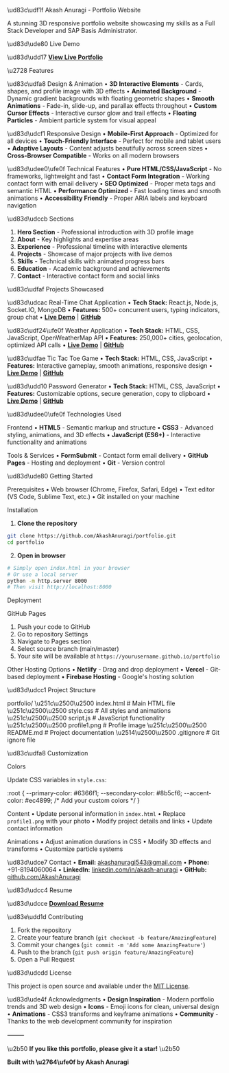 \ud83c\udf1f Akash Anuragi - Portfolio Website

A stunning 3D responsive portfolio website showcasing my skills as a Full Stack Developer and SAP Basis Administrator.


\ud83d\ude80 Live Demo

\ud83d\udd17 **[View Live Portfolio](https://akashanuragi.github.io/portfolio)**


\u2728 Features

\ud83c\udfa8 Design & Animation
• **3D Interactive Elements** - Cards, shapes, and profile image with 3D effects
• **Animated Background** - Dynamic gradient backgrounds with floating geometric shapes
• **Smooth Animations** - Fade-in, slide-up, and parallax effects throughout
• **Custom Cursor Effects** - Interactive cursor glow and trail effects
• **Floating Particles** - Ambient particle system for visual appeal


\ud83d\udcf1 Responsive Design
• **Mobile-First Approach** - Optimized for all devices
• **Touch-Friendly Interface** - Perfect for mobile and tablet users
• **Adaptive Layouts** - Content adjusts beautifully across screen sizes
• **Cross-Browser Compatible** - Works on all modern browsers


\ud83d\udee0\ufe0f Technical Features
• **Pure HTML/CSS/JavaScript** - No frameworks, lightweight and fast
• **Contact Form Integration** - Working contact form with email delivery
• **SEO Optimized** - Proper meta tags and semantic HTML
• **Performance Optimized** - Fast loading times and smooth animations
• **Accessibility Friendly** - Proper ARIA labels and keyboard navigation


\ud83d\udccb Sections
1. **Hero Section** - Professional introduction with 3D profile image
2. **About** - Key highlights and expertise areas
3. **Experience** - Professional timeline with interactive elements
4. **Projects** - Showcase of major projects with live demos
5. **Skills** - Technical skills with animated progress bars
6. **Education** - Academic background and achievements
7. **Contact** - Interactive contact form and social links


\ud83c\udfaf Projects Showcased

\ud83d\udcac Real-Time Chat Application
• **Tech Stack:** React.js, Node.js, Socket.IO, MongoDB
• **Features:** 500+ concurrent users, typing indicators, group chat
• **[Live Demo](https://fantastic-churros-1cd5d2.netlify.app)** | **[GitHub](https://github.com/AkashAnuragi/The-Web-Chat-App)**


\ud83c\udf24\ufe0f Weather Application
• **Tech Stack:** HTML, CSS, JavaScript, OpenWeatherMap API
• **Features:** 250,000+ cities, geolocation, optimized API calls
• **[Live Demo](https://akashanuragi.github.io/Weather-App/)** | **[GitHub](https://github.com/AkashAnuragi/Weather-App)**


\ud83c\udfae Tic Tac Toe Game
• **Tech Stack:** HTML, CSS, JavaScript
• **Features:** Interactive gameplay, smooth animations, responsive design
• **[Live Demo](https://akashanuragi.github.io/Tic-Tac-Toe/)** | **[GitHub](https://github.com/AkashAnuragi/Tic-Tac-Toe)**


\ud83d\udd10 Password Generator
• **Tech Stack:** HTML, CSS, JavaScript
• **Features:** Customizable options, secure generation, copy to clipboard
• **[Live Demo](https://akashanuragi.github.io/Password-Generator/)** | **[GitHub](https://github.com/AkashAnuragi/Password-Generator)**


\ud83d\udee0\ufe0f Technologies Used

Frontend
• **HTML5** - Semantic markup and structure
• **CSS3** - Advanced styling, animations, and 3D effects
• **JavaScript (ES6+)** - Interactive functionality and animations


Tools & Services
• **FormSubmit** - Contact form email delivery
• **GitHub Pages** - Hosting and deployment
• **Git** - Version control


\ud83d\ude80 Getting Started

Prerequisites
• Web browser (Chrome, Firefox, Safari, Edge)
• Text editor (VS Code, Sublime Text, etc.)
• Git installed on your machine


Installation
1. **Clone the repository**
```bash
git clone https://github.com/AkashAnuragi/portfolio.git
cd portfolio
```

2. **Open in browser**
```bash
# Simply open index.html in your browser
# Or use a local server
python -m http.server 8000
# Then visit http://localhost:8000
```


Deployment

GitHub Pages
1. Push your code to GitHub
2. Go to repository Settings
3. Navigate to Pages section
4. Select source branch (main/master)
5. Your site will be available at `https://yourusername.github.io/portfolio`


Other Hosting Options
• **Netlify** - Drag and drop deployment
• **Vercel** - Git-based deployment
• **Firebase Hosting** - Google's hosting solution


\ud83d\udcc1 Project Structure

portfolio/
\u251c\u2500\u2500 index.html          # Main HTML file
\u251c\u2500\u2500 style.css           # All styles and animations
\u251c\u2500\u2500 script.js           # JavaScript functionality
\u251c\u2500\u2500 profile1.png        # Profile image
\u251c\u2500\u2500 README.md           # Project documentation
\u2514\u2500\u2500 .gitignore          # Git ignore file


\ud83c\udfa8 Customization

Colors

Update CSS variables in `style.css`:

:root {
    --primary-color: #6366f1;
    --secondary-color: #8b5cf6;
    --accent-color: #ec4899;
    /* Add your custom colors */
}


Content
• Update personal information in `index.html`
• Replace `profile1.png` with your photo
• Modify project details and links
• Update contact information


Animations
• Adjust animation durations in CSS
• Modify 3D effects and transforms
• Customize particle systems


\ud83d\udce7 Contact
• **Email:** [akashanuragi543@gmail.com](mailto:akashanuragi543@gmail.com)
• **Phone:** +91-8194060064
• **LinkedIn:** [linkedin.com/in/akash-anuragi](https://linkedin.com/in/akash-anuragi)
• **GitHub:** [github.com/AkashAnuragi](https://github.com/AkashAnuragi)


\ud83d\udcc4 Resume

\ud83d\udcce **[Download Resume](https://drive.google.com/file/d/1eCySAoDlNMy7EQiU6LQNXj9-7Q52-wsq/view?usp=drive_link)**


\ud83e\udd1d Contributing
1. Fork the repository
2. Create your feature branch (`git checkout -b feature/AmazingFeature`)
3. Commit your changes (`git commit -m 'Add some AmazingFeature'`)
4. Push to the branch (`git push origin feature/AmazingFeature`)
5. Open a Pull Request


\ud83d\udcdd License

This project is open source and available under the [MIT License](LICENSE).


\ud83d\ude4f Acknowledgments
• **Design Inspiration** - Modern portfolio trends and 3D web design
• **Icons** - Emoji icons for clean, universal design
• **Animations** - CSS3 transforms and keyframe animations
• **Community** - Thanks to the web development community for inspiration


⸻


\u2b50 **If you like this portfolio, please give it a star!** \u2b50


**Built with \u2764\ufe0f by Akash Anuragi**
